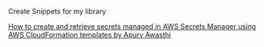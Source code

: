 Create Snippets for my library

[How to create and retrieve secrets managed in AWS Secrets Manager using AWS CloudFormation templates by Apurv Awasthi](https://aws.amazon.com/blogs/security/how-to-create-and-retrieve-secrets-managed-in-aws-secrets-manager-using-aws-cloudformation-template/)
